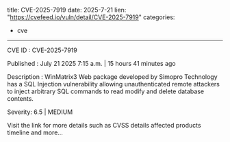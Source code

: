  
title: CVE-2025-7919
date: 2025-7-21
lien: "https://cvefeed.io/vuln/detail/CVE-2025-7919"
categories:
  - cve
---

CVE ID : CVE-2025-7919

Published :  July 21
2025
7:15 a.m. | 15 hours
41 minutes ago

Description : WinMatrix3 Web package developed by Simopro Technology has a SQL Injection vulnerability
allowing unauthenticated remote attackers to inject arbitrary SQL commands to read
modify
and delete database contents.

Severity: 6.5 | MEDIUM

Visit the link for more details
such as CVSS details
affected products
timeline
and more...
